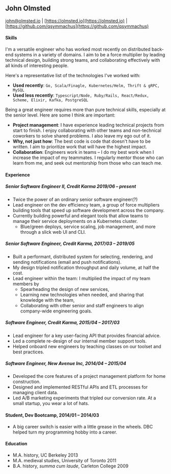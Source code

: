 John Olmsted
------------

john@olmsted.io | [https://olmsted.io](https://olmsted.io) | [https://github.com/qsymmachus](https://github.com/qsymmachus)

#### Skills

I'm a versatile engineer who has worked most recently on distributed back-end systems in a variety of domains. I aim to be a force multiplier by leading technical design, building strong teams, and collaborating effectively with all kinds of interesting people.

Here's a representative list of the technologies I've worked with:

* __Used recently__: `Go, Scala/Finagle, Kubernetes/Helm, Thrift & gRPC, MySQL`
* __Used less recently__: `Typescript/Node, Ruby/Rails, React/Redux, Scheme, Elixir, Kafka, PostgreSQL`

Being a great engineer requires more than pure technical skills, especially at the senior level. Here are some I think are important:

* __Project management__: I have experience leading technical projects from start to finish. I enjoy collaborating with other teams and non-technical coworkers to solve shared problems. I also leave my ego out of it.
* __Why, not just how__: The best code is code that doesn't have to be written. I aim to prioritize work that will have the highest impact.
* __Collaboration__: Engineers work in teams – I do my best work when I increase the impact of my teammates. I regularly mentor those who can learn from me, and seek out mentorship from those who can teach me.

#### Experience

##### Senior Software Engineer II, Credit Karma 2019/06 – present
* Twice the power of an ordinary senior software engineer(?)
* Lead engineer on the dev efficiency team, a group of force multipliers building tools that speed up software development across the company.
* Currently building powerful and elegant tools that allow teams to manage their service deployments on a Kubernetes cluster. 
  * Blue/green deploys, service scaling, job management, and more through a slick web UI and CLI.

##### Senior Software Engineer, Credit Karma, 2017/03 – 2019/05
* Built a performant, distributed system for selecting, rendering, and sending notifications (email and push notifications).
* My design tripled notification throughput and daily volume, at half the cost.
* Lead engineer within the team: I multiplied the impact of my team members by
  * Spearheading the design of new services,
  * Learning new technologies when needed, and sharing that knowledge with the team,
  * Collaborating with other senior and staff engineers to align company-wide engineering goals.

##### Software Engineer, Credit Karma, 2015/04 – 2017/03
* Lead engineer for a key user-facing API that provides financial advice.
* Led a complete re-design of our internal member support tools.
* Helped onboard new engineers by teaching classes on our toolset and best practices.

##### Software Engineer, New Avenue Inc, 2014/04 – 2015/04
* Developed the core features of a project management platform for home construction.
* Designed and implemented RESTful APIs and ETL processes for managing client data.
* Led A/B marketing experiments that tripled our conversion rate. At a small startup, you wear a lot of hats.

#### Student, Dev Bootcamp, 2014/01 – 2014/03
* A big career switch is easier with a little grease in the wheels. DBC helped turn my programming hobby into a career.

#### Education

* M.A. history, UC Berkeley 2013
* M.A. medieval studies, University of Toronto 2011
* B.A. history, _summa cum laude_, Carleton College 2009

